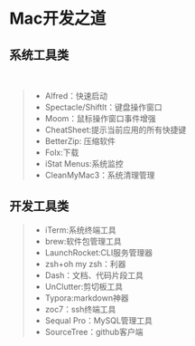 # Mac开发之道

## 系统工具类

​	

> * Alfred：快速启动
> * Spectacle/Shiftlt：键盘操作窗口
> * Moom：鼠标操作窗口事件增强
> * CheatSheet:提示当前应用的所有快捷键
> * BetterZip: 压缩软件
> * Folx:下载
> * iStat Menus:系统监控
> * CleanMyMac3：系统清理管理





## 开发工具类



> * iTerm:系统终端工具
> * brew:软件包管理工具
> * LaunchRocket:CLI服务管理器
> * zsh+oh my zsh：利器
> * Dash：文档、代码片段工具
> * UnClutter:剪切板工具
> * Typora:markdown神器
> * zoc7：ssh终端工具
> * Sequal Pro：MySQL管理工具
> * SourceTree：github客户端

